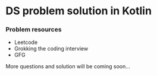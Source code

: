 
# DS problem solution in Kotlin

### Problem resources
* Leetcode
* Grokking the coding interview
* GFG

More questions and solution will be coming soon...
